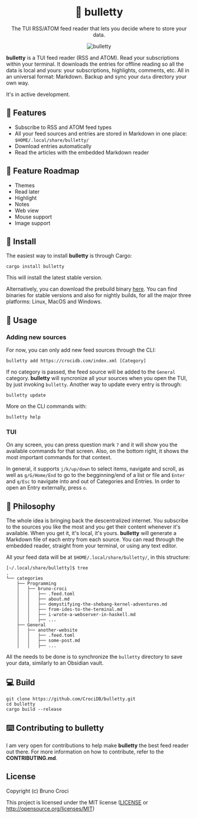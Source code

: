 <h1 align="center">📰 bulletty</h1>
<p align="center">The TUI RSS/ATOM feed reader that lets you decide where to store your data.</p>

<p align="center">
  <img src="img/screenshot.gif" alt="bulletty" />
</p>

**bulletty** is a TUI feed reader (RSS and ATOM). Read your subscriptions within your terminal. It downloads the entries for offline reading so all the data is local and yours: your subscriptions, highlights, comments, etc. All in an universal format: Markdown. Backup and sync your `data` directory your own way. 

It's in active development.

## 🔨 Features

 - Subscribe to RSS and ATOM feed types
 - All your feed sources and entries are stored in Markdown in one place: `$HOME/.local/share/bulletty/`
 - Download entries automatically
 - Read the articles with the embedded Markdown reader

## 📜 Feature Roadmap

 - Themes
 - Read later
 - Highlight
 - Notes
 - Web view
 - Mouse support
 - Image support

## 🚀 Install

The easiest way to install **bulletty** is through Cargo:

```shell
cargo install bulletty
```

This will install the latest stable version.

Alternatively, you can download the prebuild binary [here](https://github.com/CrociDB/bulletty/releases). You can find binaries for stable versions and also for nightly builds, for all the major three platforms: Linux, MacOS and Windows.

## 🚄 Usage

### Adding new sources

For now, you can only add new feed sources through the CLI:

```shell
bulletty add https://crocidb.com/index.xml [Category]
```

If no category is passed, the feed source will be added to the `General` category. **bulletty** will syncronize all your sources when you open the TUI, by just invoking `bulletty`. Another way to update every entry is through: 

```shell
bulletty update
```

More on the CLI commands with:

```shell
bulletty help
```

### TUI

On any screen, you can press question mark `?` and it will show you the available commands for that screen. Also, on the bottom right, it shows the most important commands for that context.

In general, it supports `j/k/up/down` to select items, navigate and scroll, as well as `g/G/Home/End` to go to the begginning/end of a list or file and `Enter` and `q/Esc` to navigate into and out of Categories and Entries. In order to open an Entry externally, press `o`.

## 🏫 Philosophy

The whole idea is bringing back the descentralized internet. You subscribe to the sources you like the most and you get their content whenever it's available. When you get it, it's local, it's yours. **bulletty** will generate a Markdown file of each entry from each source. You can read through the embedded reader, straight from your terminal, or using any text editor.

All your feed data will be at `$HOME/.local/share/bulletty/`, in this structure:

```shell
[~/.local/share/bulletty]$ tree
.
└── categories
    ├── Programming
    │   ├── bruno-croci
    │   │   ├── .feed.toml
    │   │   ├── about.md
    │   │   ├── demystifying-the-shebang-kernel-adventures.md
    │   │   ├── from-ides-to-the-terminal.md
    │   │   ├── i-wrote-a-webserver-in-haskell.md
    │   │   ├── ...
    ├── General
    │   ├── another-website
    │   │   ├── .feed.toml
    │   │   ├── some-post.md
    │   │   ├── ...

```

All the needs to be done is to synchronize the `bulletty` directory to save your data, similarly to an Obsidian vault.

## 💻 Build

```shell
git clone https://github.com/CrociDB/bulletty.git
cd bulletty
cargo build --release
```

## ⌨️ Contributing to bulletty

I am very open for contributions to help make **bulletty** the best feed reader out there. For more information on how to contribute, refer to the **CONTRIBUTING.md**.

## License

Copyright (c) Bruno Croci

This project is licensed under the MIT license ([LICENSE] or <http://opensource.org/licenses/MIT>)

[LICENSE]: ./LICENSE
